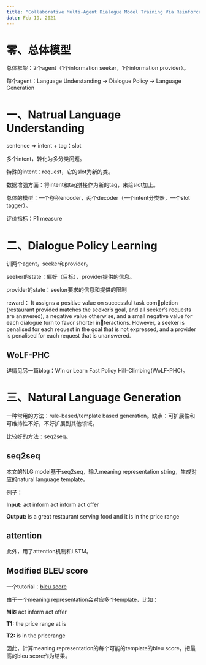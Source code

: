 ```yaml
---
title: "Collaborative Multi-Agent Dialogue Model Training Via Reinforcement Learning"
date: Feb 19, 2021
---
```

# 零、总体模型
总体框架：2个agent（1个information seeker，1个information provider）。

每个agent：Language Understanding -> Dialogue Policy -> Language Generation

# 一、Natrual Language Understanding

sentence => intent + tag：slot

多个intent，转化为多分类问题。

特殊的intent：request，它的slot为新的类。

数据增强方面：将intent和tag拼接作为新的tag，来给slot加上。

总体的模型：一个卷积encoder，两个decoder（一个intent分类器，一个slot tagger）。

评价指标：F1 measure

# 二、Dialogue Policy Learning
训两个agent，seeker和provider。

seeker的state：偏好（目标），provider提供的信息。

provider的state：seeker要求的信息和提供的限制

reward： It assigns a positive value on successful task completion (restaurant provided matches the seeker’s goal, and all seeker’s requests are answered), a negative value otherwise, and a small negative value for each dialogue turn to favor shorter interactions. However, a seeker is penalised for each request in the goal that is not expressed, and a provider is penalised for each request that is unanswered.

## WoLF-PHC

详情见另一篇blog：Win or Learn Fast Policy Hill-Climbing(WoLF-PHC)。

# 三、Natural Language Generation

一种常用的方法：rule-based/template based generation。缺点：可扩展性和可维持性不好，不好扩展到其他领域。

比较好的方法：seq2seq。



## seq2seq

本文的NLG model基于seq2seq，输入meaning representation string，生成对应的natural language template。

例子：

**Input:** act inform <food> act inform <pricerange> act offer <name>

**Output:** <name> is a great restaurant serving <food> food and it is in the <pricerange> price range



## attention

此外，用了attention机制和LSTM。



## Modified BLEU score

一个tutorial：[bleu score](https://machinelearningmastery.com/calculate-bleu-score-for-text-python/)

由于一个meaning representation会对应多个template，比如：

**MR:** act inform <pricerange> act offer <name>

**T1:** the price range at <name> is <pricerange>

**T2:** <name> is in the <pricerange> pricerange

因此，计算meaning representation的每个可能的template的bleu score，把最高的bleu score作为结果。





